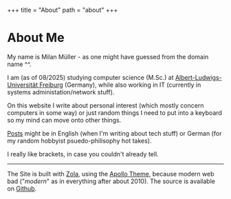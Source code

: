 +++
title = "About"
path = "about"
+++

# About Me
My name is Milan Müller - as one might have guessed from the domain name ^^. 

I am (as of 08/2025) studying computer science (M.Sc.) at [Albert-Ludwigs-Universität Freiburg](https://uni-freiburg.de/) (Germany), while also working in IT (currently in systems administation/network stuff).

On this website I write about personal interest (which mostly concern computers in some way) or just random things I need to put into a keyboard so my mind can move onto other things.

[Posts](/posts/) might be in English (when I'm writing about tech stuff) or German (for my random hobbyist psuedo-philisophy hot takes).

I really like brackets, in case you couldn't already tell.

---

The Site is built with [Zola](https://www.getzola.org/), using the [Apollo Theme](https://github.com/not-matthias/apollo), because modern web bad ("_modern_" as in everything after about 2010).
The source is available on [Github](https://github.com/milanmueller/milanmueller.github.io).
